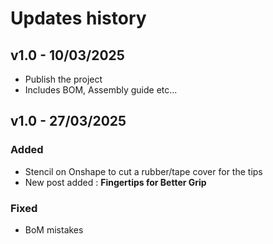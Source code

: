 # Updates history

## v1.0 - 10/03/2025
- Publish the project
- Includes BOM, Assembly guide etc...

## v1.0 - 27/03/2025
### Added
- Stencil on Onshape to cut a rubber/tape cover for the tips
- New post added : **Fingertips for Better Grip**

### Fixed
- BoM mistakes

